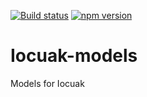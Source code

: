 [![Build status](https://github.com/cuaklabs/iocuak/workflows/ci/badge.svg)](https://github.com/cuaklabs/iocuak/workflows/build/badge.svg)
[![npm version](https://img.shields.io/github/package-json/v/cuaklabs/iocuak?filename=packages%2Fiocuak-models%2Fpackage.json&style=plastic)](https://www.npmjs.com/package/@cuaklabs/iocuak-models)

# Iocuak-models

Models for Iocuak
